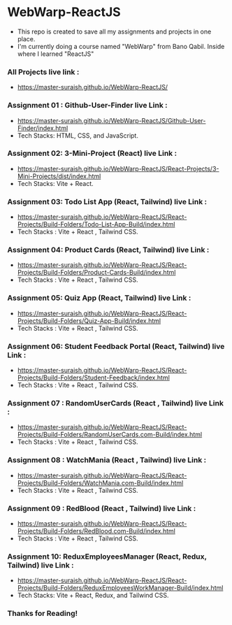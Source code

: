 # WebWarp-ReactJS

- This repo is created to save all my assignments and projects in one place.
- I'm currently doing a course named "WebWarp" from Bano Qabil. Inside where I learned "ReactJS"

### All Projects live link :
- https://master-suraish.github.io/WebWarp-ReactJS/

### Assignment 01 : Github-User-Finder live Link :
- https://master-suraish.github.io/WebWarp-ReactJS/Github-User-Finder/index.html
- Tech Stacks: HTML, CSS, and JavaScript.

### Assignment 02: 3-Mini-Project (React) live Link :
- https://master-suraish.github.io/WebWarp-ReactJS/React-Projects/3-Mini-Projects/dist/index.html
- Tech Stacks: Vite + React.

### Assignment 03: Todo List App (React, Tailwind) live Link :
- https://master-suraish.github.io/WebWarp-ReactJS/React-Projects/Build-Folders/Todo-List-App-Build/index.html
- Tech Stacks : Vite + React , Tailwind CSS.

### Assignment 04: Product Cards (React, Tailwind) live Link :
- https://master-suraish.github.io/WebWarp-ReactJS/React-Projects/Build-Folders/Product-Cards-Build/index.html
- Tech Stacks : Vite + React , Tailwind CSS.

### Assignment 05: Quiz App (React, Tailwind) live Link :
- https://master-suraish.github.io/WebWarp-ReactJS/React-Projects/Build-Folders/Quiz-App-Build/index.html
- Tech Stacks : Vite + React , Tailwind CSS.

### Assignment 06: Student Feedback Portal (React, Tailwind) live Link :
- https://master-suraish.github.io/WebWarp-ReactJS/React-Projects/Build-Folders/Student-Feedback/index.html
- Tech Stacks : Vite + React , Tailwind CSS.

### Assignment 07 : RandomUserCards (React , Tailwind) live Link :
- https://master-suraish.github.io/WebWarp-ReactJS/React-Projects/Build-Folders/RandomUserCards.com-Build/index.html
- Tech Stacks : Vite + React , Tailwind CSS.

### Assignment 08 : WatchMania (React , Tailwind) live Link :
- https://master-suraish.github.io/WebWarp-ReactJS/React-Projects/Build-Folders/WatchMania.com-Build/index.html
- Tech Stacks : Vite + React , Tailwind CSS.
  
### Assignment 09 : RedBlood (React , Tailwind) live Link :
- https://master-suraish.github.io/WebWarp-ReactJS/React-Projects/Build-Folders/RedBlood.com-Build/index.html
- Tech Stacks : Vite + React , Tailwind CSS.

### Assignment 10: ReduxEmployeesManager (React, Redux, Tailwind) live Link :
- https://master-suraish.github.io/WebWarp-ReactJS/React-Projects/Build-Folders/ReduxEmployeesWorkManager-Build/index.html
- Tech Stacks: Vite + React, Redux, and Tailwind CSS.

### Thanks for Reading!
